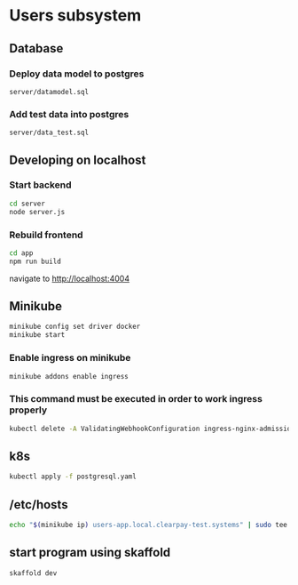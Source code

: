 # Users subsystem

## Database

### Deploy data model to postgres
```
server/datamodel.sql
````

### Add test data into postgres
````
server/data_test.sql
````



## Developing on localhost
### Start backend
```sh
cd server
node server.js
````
### Rebuild frontend
```sh
cd app
npm run build
````

navigate to [http://localhost:4004](http://localhost:4004)

## Minikube
```sh
minikube config set driver docker
minikube start
````
### Enable ingress on minikube
```sh
minikube addons enable ingress
````
### This command must be executed in order to work ingress properly
```sh
kubectl delete -A ValidatingWebhookConfiguration ingress-nginx-admission
````

## k8s
```sh
kubectl apply -f postgresql.yaml
````

## /etc/hosts
```sh
echo "$(minikube ip) users-app.local.clearpay-test.systems" | sudo tee -a /etc/hosts
````

## start program using skaffold
```sh
skaffold dev
````